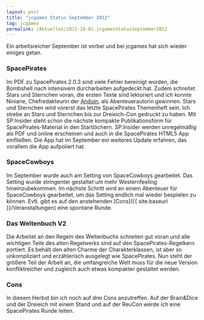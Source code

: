 ```yaml
---
layout: post
title: "jcgames Status September 2012"
tag: jcgames
permalink: /Aktuelles/2012-10-01-jcgamesStatusSeptember2012
---
```


Ein arbeitsreicher September ist vorbei und bei jcgames hat sich wieder einiges getan.

### SpacePirates

Im PDF zu SpacePirates 2.0.3 sind viele Fehler bereinigt worden, die Bombshell nach intensivem durcharbeiten aufgedeckt hat. Zudem schreitet Stars und Sternchen voran, die ersten Texte sind lektoriert und ich konnte Niniane, Chefredakteurin der [Anduin](http://www.anduin-fanzine.de/), als Abenteuerautorin gewinnen. Stars und Sternchen wird vorerst das letzte SpacePirates Themenheft sein. Ich strebe an Stars und Sternchen bis zur Dreieich-Con gedruckt zu haben. Mit SP:Insider steht schon die nächste kompakte Publikationsform für SpacePirates-Material in den Startlöchern. SP:Insider werden unregelmäßig als PDF und online erscheinen und auch in die SpacePirates HTML5 App einfließen. Die App hat im September ein weiteres Update erfahren, das vorallem die App aufpoliert hat.

### SpaceCowboys

Im September wurde auch am Setting von SpaceCowboys gearbeitet. Das Setting wurde stringenter gestaltet um mehr Westernfeeling hineinzubekommen. Im nächste Schritt wird an einem Abenteuer für SpaceCowboys gearbeitet, um das Setting endlich mal wieder bespielen zu können. Evtl. gibt es auf den anstehenden [Cons]({{ site.baseurl }}/Veranstaltungen) eine spontane Runde.

### Das Weltenbuch V2

Die Arbeitet an den Regeln des Weltenbuchs schreiten gut voran und alle wichtigen Teile des alten Regelwerks sind auf den SpacePirates-Regelkern portiert. Es behält den alten Charme der Charakterklassen, ist aber so unkompliziert und erzählerisch ausgelegt wie SpacePirates. Nun steht der größere Teil der Arbeit an, die umfangreiche Welt muss für die neue Version konfliktreicher und zugleich auch etwas kompakter gestaltet werden.

### Cons

In diesem Herbst bin ich noch auf drei Cons anzutreffen. Auf der Brain&amp;Dice und der Dreieich mit einem Stand und auf der ReuCon werde ich eine SpacePirates Runde leiten.


